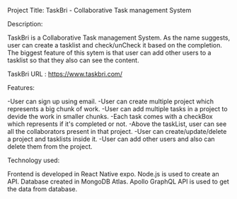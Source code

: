 Project Title: TaskBri - Collaborative Task management System

Description: 

TaskBri is a Collaborative Task management System. As the name suggests, user can create a tasklist and check/unCheck it based on the completion. The biggest feature of this sytem is that user can add other users to a tasklist so that they also can see the content.

TaskBri URL : https://www.taskbri.com/

Features: 

-User can sign up using email.
-User can create multiple project which represents a big chunk of work.
-User can add multiple tasks in a project to devide the work in smaller chunks.
-Each task comes with a checkBox which represents if it's completed or not.
-Above the taskList, user can see all the collaborators present in that project.
-User can create/update/delete a project and tasklists inside it.
-User can add other users and also can delete them from the project.

Technology used:

Frontend is developed in React Native expo.
Node.js is used to create an API.
Database created in MongoDB Atlas.
Apollo GraphQL API is used to get the data from database.


